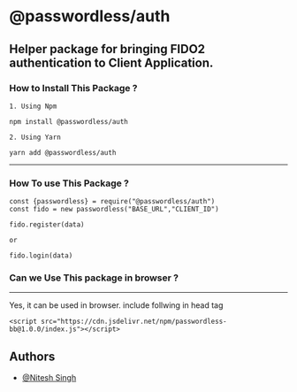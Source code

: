 

# @passwordless/auth

Helper package for bringing FIDO2 authentication to Client Application.
---

### How to Install This Package ?
```
1. Using Npm

npm install @passwordless/auth

2. Using Yarn

yarn add @passwordless/auth

```

----
### How To use This Package ?

```
const {passwordless} = require("@passwordless/auth")
const fido = new passwordless("BASE_URL","CLIENT_ID")

fido.register(data)

or

fido.login(data)
```

### Can we Use This package in browser ?
---
Yes, it can be used in browser. include follwing in head tag

```
<script src="https://cdn.jsdelivr.net/npm/passwordless-bb@1.0.0/index.js"></script>
```

## Authors

- [@Nitesh Singh](https://www.github.com/nitesh-bb)

